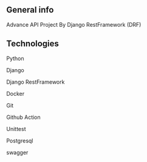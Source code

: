## General info
Advance API Project By Django RestFramework (DRF)


## Technologies
Python 

D‍‍jango

Django RestFramework

Docker

Git

Github Action

Unittest

Postgresql

swagger



